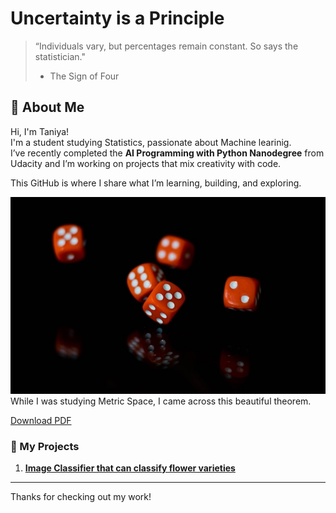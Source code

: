 # Uncertainty is a Principle 
> “Individuals vary, but percentages remain constant. So says the statistician."
> - The Sign of Four  

## 👋 About Me

Hi, I'm Taniya!  
I'm a student studying Statistics, passionate about Machine learinig.  
I’ve recently completed the **AI Programming with Python Nanodegree** from Udacity and I’m working on projects that mix creativity with code.

This GitHub is where I share what I’m learning, building, and exploring.

![Taniya's Profile Picture](docs/assets/dice.png)\
While I was studying Metric Space, I came across this beautiful theorem.

<a href="{{ site.baseurl }}/Metric_space_q1.pdf" download>Download PDF</a>

### 🚀 My Projects

1. **[Image Classifier that can classify flower varieties](https://github.com/PolleyTaniya/aws_udacity_project_app)**  
   
---

Thanks for checking out my work!




